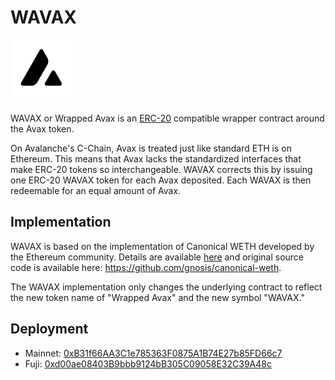 # WAVAX
<img src="imgs/logo.png" width="100">

WAVAX or Wrapped Avax is an [ERC-20](https://github.com/ethereum/EIPs/blob/master/EIPS/eip-20.md) compatible wrapper contract around the Avax token.

On Avalanche's C-Chain, Avax is treated just like standard ETH is on Ethereum. This means that Avax lacks the standardized interfaces that make ERC-20 tokens so interchangeable. WAVAX corrects this by issuing one ERC-20 WAVAX token for each Avax deposited. Each WAVAX is then redeemable for an equal amount of Avax.

## Implementation
WAVAX is based on the implementation of Canonical WETH developed by the Ethereum community. Details are available [here](https://blog.0xproject.com/canonical-weth-a9aa7d0279dd) and original source code is available here: https://github.com/gnosis/canonical-weth.

The WAVAX implementation only changes the underlying contract to reflect the new token name of "Wrapped Avax" and the new symbol "WAVAX."

## Deployment
- Mainnet: [0xB31f66AA3C1e785363F0875A1B74E27b85FD66c7](https://cchain.explorer.avax.network/address/0xB31f66AA3C1e785363F0875A1B74E27b85FD66c7/transactions)
- Fuji: [0xd00ae08403B9bbb9124bB305C09058E32C39A48c](https://cchain.explorer.avax-test.network/address/0xd00ae08403B9bbb9124bB305C09058E32C39A48c/transactions)
